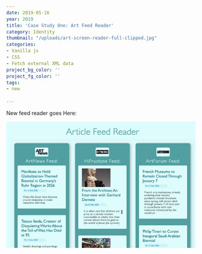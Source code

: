 ```yaml
---
date: 2019-05-16
year: 2019
title: 'Case Study One: Art Feed Reader'
category: Identity
thumbnail: "/uploads/art-screen-reader-full-clipped.jpg"
categories:
- Vanilla js
- CSS
- Fetch external XML data
project_bg_color: ''
project_fg_color: ''
tags:
- new

---
```

New feed reader goes Here:

![](/uploads/art-screen-reader-clipped.jpg)